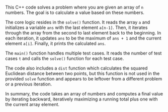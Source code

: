 This C++ code solves a problem where you are given an array of `n` numbers. The goal is to calculate a value based on these numbers.

The core logic resides in the `solve()` function. It reads the array `a` and initializes a variable `ans` with the last element `a[n-1]`. Then, it iterates through the array from the second to last element back to the beginning. In each iteration, it updates `ans` to be the maximum of `ans + 1` and the current element `a[i]`. Finally, it prints the calculated `ans`.

The `main()` function handles multiple test cases. It reads the number of test cases `t` and calls the `solve()` function for each test case.

The code also includes a `dist` function which calculates the squared Euclidean distance between two points, but this function is not used in the provided `solve` function and appears to be leftover from a different problem or a previous iteration.

In summary, the code takes an array of numbers and computes a final value by iterating backward, iteratively maximizing a running total plus one with the current array element.